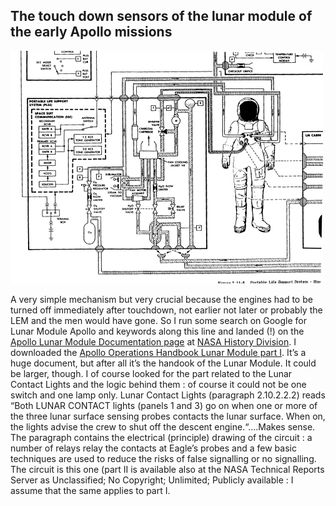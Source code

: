 
## The touch down sensors of the lunar module of the early Apollo missions

![](/Images/1.jpg)

A very simple mechanism but very crucial because the engines had to be turned off immediately after touchdown, not earlier not later or probably the LEM and the men would have gone.
So I run some search on Google for Lunar Module Apollo and keywords along this line and landed (!) on the [Apollo Lunar Module Documentation page](http://history.nasa.gov/alsj/alsj-LMdocs.html) at [NASA History Division](http://history.nasa.gov/). I downloaded the [Apollo Operations Handbook Lunar Module part I](http://history.nasa.gov/alsj/LM10HandbookVol1.pdf). It’s a huge document, but after all it’s the handook of the Lunar Module. It could be larger, though.
I of course looked for the part related to the Lunar Contact Lights and the logic behind them : of course it could not be one switch and one lamp only.
Lunar Contact Lights (paragraph 2.10.2.2.2) reads “Both LUNAR CONTACT lights (panels 1 and 3) go on when one or more of the three lunar surface sensing probes contacts the lunar surface. When on, the lights advise the crew to shut off the descent engine.“….Makes sense.
The paragraph contains the electrical (principle) drawing of the circuit : a number of relays relay the contacts at Eagle’s probes and a few basic techniques are used to reduce the risks of false signalling or no signalling.
The circuit is this one (part II is available also at the NASA Technical Reports Server as Unclassified; No Copyright; Unlimited; Publicly available : I assume that the same applies to part I.

